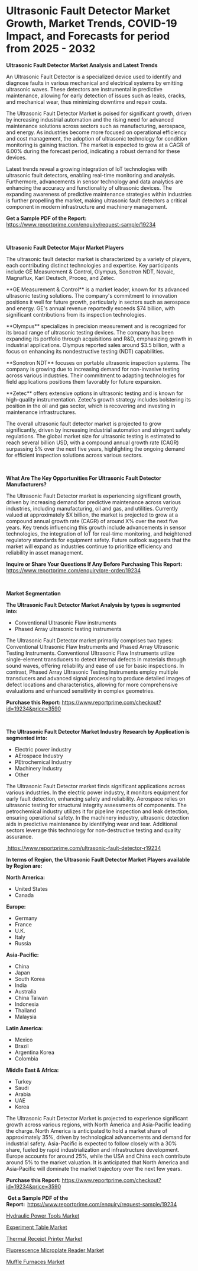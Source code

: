 <p><h1>Ultrasonic Fault Detector Market Growth, Market Trends, COVID-19 Impact, and Forecasts for period from 2025 - 2032</h1></p><p><strong>Ultrasonic Fault Detector Market Analysis and Latest Trends</strong></p>
<p><p>An Ultrasonic Fault Detector is a specialized device used to identify and diagnose faults in various mechanical and electrical systems by emitting ultrasonic waves. These detectors are instrumental in predictive maintenance, allowing for early detection of issues such as leaks, cracks, and mechanical wear, thus minimizing downtime and repair costs.</p><p>The Ultrasonic Fault Detector Market is poised for significant growth, driven by increasing industrial automation and the rising need for advanced maintenance solutions across sectors such as manufacturing, aerospace, and energy. As industries become more focused on operational efficiency and cost management, the adoption of ultrasonic technology for condition monitoring is gaining traction. The market is expected to grow at a CAGR of 6.00% during the forecast period, indicating a robust demand for these devices.</p><p>Latest trends reveal a growing integration of IoT technologies with ultrasonic fault detectors, enabling real-time monitoring and analysis. Furthermore, advancements in sensor technology and data analytics are enhancing the accuracy and functionality of ultrasonic devices. The expanding awareness of predictive maintenance strategies within industries is further propelling the market, making ultrasonic fault detectors a critical component in modern infrastructure and machinery management.</p></p>
<p><strong>Get a Sample PDF of the Report:&nbsp;</strong> <a href="https://www.reportprime.com/enquiry/request-sample/19234?utm_campaign=75&utm_medium=2&utm_source=Github&utm_content=ia&utm_term=19032025&utm_id=ultrasonic-fault-detector">https://www.reportprime.com/enquiry/request-sample/19234</a></p>
<p>&nbsp;</p>
<p><strong>Ultrasonic Fault Detector Major Market Players</strong></p>
<p><p>The ultrasonic fault detector market is characterized by a variety of players, each contributing distinct technologies and expertise. Key participants include GE Measurement & Control, Olympus, Sonotron NDT, Novaic, Magnaflux, Karl Deutsch, Proceq, and Zetec.</p><p>**GE Measurement & Control** is a market leader, known for its advanced ultrasonic testing solutions. The company's commitment to innovation positions it well for future growth, particularly in sectors such as aerospace and energy. GE's annual revenue reportedly exceeds $74 billion, with significant contributions from its inspection technologies.</p><p>**Olympus** specializes in precision measurement and is recognized for its broad range of ultrasonic testing devices. The company has been expanding its portfolio through acquisitions and R&D, emphasizing growth in industrial applications. Olympus reported sales around $3.5 billion, with a focus on enhancing its nondestructive testing (NDT) capabilities.</p><p>**Sonotron NDT** focuses on portable ultrasonic inspection systems. The company is growing due to increasing demand for non-invasive testing across various industries. Their commitment to adapting technologies for field applications positions them favorably for future expansion.</p><p>**Zetec** offers extensive options in ultrasonic testing and is known for high-quality instrumentation. Zetec's growth strategy includes bolstering its position in the oil and gas sector, which is recovering and investing in maintenance infrastructures. </p><p>The overall ultrasonic fault detector market is projected to grow significantly, driven by increasing industrial automation and stringent safety regulations. The global market size for ultrasonic testing is estimated to reach several billion USD, with a compound annual growth rate (CAGR) surpassing 5% over the next five years, highlighting the ongoing demand for efficient inspection solutions across various sectors.</p></p>
<p>&nbsp;</p>
<p><strong>What Are The Key Opportunities For Ultrasonic Fault Detector Manufacturers?</strong></p>
<p><p>The Ultrasonic Fault Detector market is experiencing significant growth, driven by increasing demand for predictive maintenance across various industries, including manufacturing, oil and gas, and utilities. Currently valued at approximately $X billion, the market is projected to grow at a compound annual growth rate (CAGR) of around X% over the next five years. Key trends influencing this growth include advancements in sensor technologies, the integration of IoT for real-time monitoring, and heightened regulatory standards for equipment safety. Future outlook suggests that the market will expand as industries continue to prioritize efficiency and reliability in asset management.</p></p>
<p><strong>Inquire or Share Your Questions If Any Before Purchasing This Report:</strong> <a href="https://www.reportprime.com/enquiry/pre-order/19234?utm_campaign=75&utm_medium=2&utm_source=Github&utm_content=ia&utm_term=19032025&utm_id=ultrasonic-fault-detector">https://www.reportprime.com/enquiry/pre-order/19234</a></p>
<p>&nbsp;</p>
<p><strong>Market Segmentation</strong></p>
<p><strong>The Ultrasonic Fault Detector Market Analysis by types is segmented into:</strong></p>
<p><ul><li>Conventional Ultrasonic Flaw instruments</li><li>Phased Array ultrasonic testing instruments</li></ul></p>
<p><p>The Ultrasonic Fault Detector market primarily comprises two types: Conventional Ultrasonic Flaw Instruments and Phased Array Ultrasonic Testing Instruments. Conventional Ultrasonic Flaw Instruments utilize single-element transducers to detect internal defects in materials through sound waves, offering reliability and ease of use for basic inspections. In contrast, Phased Array Ultrasonic Testing Instruments employ multiple transducers and advanced signal processing to produce detailed images of defect locations and characteristics, allowing for more comprehensive evaluations and enhanced sensitivity in complex geometries.</p></p>
<p><strong>Purchase this Report:&nbsp;</strong><a href="https://www.reportprime.com/checkout?id=19234&price=3590&utm_campaign=75&utm_medium=2&utm_source=Github&utm_content=ia&utm_term=19032025&utm_id=ultrasonic-fault-detector">https://www.reportprime.com/checkout?id=19234&price=3590</a></p>
<p>&nbsp;</p>
<p><strong>The Ultrasonic Fault Detector Market Industry Research by Application is segmented into:</strong></p>
<p><ul><li>Electric power industry</li><li>AErospace Industry</li><li>PEtrochemical Industry</li><li>Machinery Industry</li><li>Other</li></ul></p>
<p><p>The Ultrasonic Fault Detector market finds significant applications across various industries. In the electric power industry, it monitors equipment for early fault detection, enhancing safety and reliability. Aerospace relies on ultrasonic testing for structural integrity assessments of components. The petrochemical industry utilizes it for pipeline inspection and leak detection, ensuring operational safety. In the machinery industry, ultrasonic detection aids in predictive maintenance by identifying wear and tear. Additional sectors leverage this technology for non-destructive testing and quality assurance.</p></p>
<p><a href="https://www.reportprime.com/ultrasonic-fault-detector-r19234?utm_campaign=75&utm_medium=2&utm_source=Github&utm_content=ia&utm_term=19032025&utm_id=ultrasonic-fault-detector">&nbsp;https://www.reportprime.com/ultrasonic-fault-detector-r19234</a></p>
<p><strong>In terms of Region, the Ultrasonic Fault Detector Market Players available by Region are:</strong></p>
<p>
    <p> <strong> North America: </strong>
        <ul>
            <li>United States</li>
            <li>Canada</li>
        </ul>
        </p> 
    <p> <strong> Europe: </strong>
        <ul>
            <li>Germany</li>
            <li>France</li>
            <li>U.K.</li>
            <li>Italy</li>
            <li>Russia</li>
        </ul>
        </p> 
    <p> <strong> Asia-Pacific: </strong>
        <ul>
            <li>China</li>
            <li>Japan</li>
            <li>South Korea</li>
            <li>India</li>
            <li>Australia</li>
            <li>China Taiwan</li>
            <li>Indonesia</li>
            <li>Thailand</li>
            <li>Malaysia</li>
        </ul>
        </p> 
    <p> <strong> Latin America: </strong>
        <ul>
            <li>Mexico</li>
            <li>Brazil</li>
            <li>Argentina Korea</li>
            <li>Colombia</li>
        </ul>
        </p> 
    <p> <strong> Middle East & Africa: </strong>
        <ul>
            <li>Turkey</li>
            <li>Saudi</li>
            <li>Arabia</li>
            <li>UAE</li>
            <li>Korea</li>
        </ul>
    </p>
    </p>
<p><p>The Ultrasonic Fault Detector Market is projected to experience significant growth across various regions, with North America and Asia-Pacific leading the charge. North America is anticipated to hold a market share of approximately 35%, driven by technological advancements and demand for industrial safety. Asia-Pacific is expected to follow closely with a 30% share, fueled by rapid industrialization and infrastructure development. Europe accounts for around 25%, while the USA and China each contribute around 5% to the market valuation. It is anticipated that North America and Asia-Pacific will dominate the market trajectory over the next few years.</p></p>
<p><strong>Purchase this Report: </strong><a href="https://www.reportprime.com/checkout?id=19234&price=3590&utm_campaign=75&utm_medium=2&utm_source=Github&utm_content=ia&utm_term=19032025&utm_id=ultrasonic-fault-detector">https://www.reportprime.com/checkout?id=19234&price=3590</a></p>
<p>&nbsp;<strong>Get a Sample PDF of the Report:&nbsp;&nbsp;</strong><a href="https://www.reportprime.com/enquiry/request-sample/19234?utm_campaign=75&utm_medium=2&utm_source=Github&utm_content=ia&utm_term=19032025&utm_id=ultrasonic-fault-detector">https://www.reportprime.com/enquiry/request-sample/19234</a></p>
<p><strong></strong></p>
<p><p><a href="https://github.com/toghojbeinta/Market-Research-Report-List-1/blob/main/hydraulic-power-tools-market.md?utm_campaign=75&utm_medium=2&utm_source=Github&utm_content=ia&utm_term=19032025&utm_id=ultrasonic-fault-detector">Hydraulic Power Tools Market</a></p><p><a href="https://github.com/ryantindyaiz/Market-Research-Report-List-1/blob/main/experiment-table-market.md?utm_campaign=75&utm_medium=2&utm_source=Github&utm_content=ia&utm_term=19032025&utm_id=ultrasonic-fault-detector">Experiment Table Market</a></p><p><a href="https://github.com/alefermeivys/Market-Research-Report-List-1/blob/main/thermal-receipt-printer-market.md?utm_campaign=75&utm_medium=2&utm_source=Github&utm_content=ia&utm_term=19032025&utm_id=ultrasonic-fault-detector">Thermal Receipt Printer Market</a></p><p><a href="https://github.com/kluviabolofo/Market-Research-Report-List-1/blob/main/fluorescence-microplate-reader-market.md?utm_campaign=75&utm_medium=2&utm_source=Github&utm_content=ia&utm_term=19032025&utm_id=ultrasonic-fault-detector">Fluorescence Microplate Reader Market</a></p><p><a href="https://github.com/spehnluenaru/Market-Research-Report-List-1/blob/main/muffle-furnaces-market.md?utm_campaign=75&utm_medium=2&utm_source=Github&utm_content=ia&utm_term=19032025&utm_id=ultrasonic-fault-detector">Muffle Furnaces Market</a></p></p>